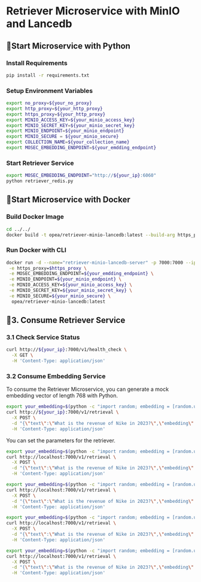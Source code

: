 # Retriever Microservice with MinIO and Lancedb

## 🚀Start Microservice with Python

### Install Requirements

```bash
pip install -r requirements.txt
```

### Setup Environment Variables

```bash
export no_proxy=${your_no_proxy}
export http_proxy=${your_http_proxy}
export https_proxy=${your_http_proxy}
export MINIO_ACCESS_KEY=${your_minio_access_key}
export MINIO_SECRET_KEY=${your_minio_secret_key}
export MINIO_ENDPOINT=${your_minio_endpoint}
export MINIO_SECURE = ${your_minio_secure}
export COLLECTION_NAME=${your_collection_name}
export MOSEC_EMBEDDING_ENDPOINT=${your_emdding_endpoint}
```

### Start Retriever Service

```bash
export MOSEC_EMBEDDING_ENDPOINT="http://${your_ip}:6060"
python retriever_redis.py
```

## 🚀Start Microservice with Docker

### Build Docker Image

```bash
cd ../../
docker build -t opea/retriever-minio-lancedb:latest --build-arg https_proxy=$https_proxy --build-arg http_proxy=$http_proxy -f comps/retrievers/minio/lancedb/langchain/Dockerfile .
```

### Run Docker with CLI

```bash
docker run -d --name="retriever-minio-lancedb-server" -p 7000:7000 --ipc=host -e http_proxy=$http_proxy \
 -e https_proxy=$https_proxy \
 -e MOSEC_EMBEDDING_ENDPOINT=${your_emdding_endpoint} \
 -e MINIO_ENDPOINT=${your_minio_endpoint} \
 -e MINIO_ACCESS_KEY=${your_minio_access_key} \
 -e MINIO_SECRET_KEY=${your_minio_secret_key} \
 -e MINIO_SECURE=${your_minio_secure} \
  opea/retriever-minio-lancedb:latest
```

## 🚀3. Consume Retriever Service

### 3.1 Check Service Status

```bash
curl http://${your_ip}:7000/v1/health_check \
  -X GET \
  -H 'Content-Type: application/json'
```

### 3.2 Consume Embedding Service

To consume the Retriever Microservice, you can generate a mock embedding vector of length 768 with Python.

```bash
export your_embedding=$(python -c "import random; embedding = [random.uniform(-1, 1) for _ in range(768)]; print(embedding)")
curl http://${your_ip}:7000/v1/retrieval \
  -X POST \
  -d "{\"text\":\"What is the revenue of Nike in 2023?\",\"embedding\":${your_embedding}}" \
  -H 'Content-Type: application/json'
```

You can set the parameters for the retriever.

```bash
export your_embedding=$(python -c "import random; embedding = [random.uniform(-1, 1) for _ in range(768)]; print(embedding)")
curl http://localhost:7000/v1/retrieval \
  -X POST \
  -d "{\"text\":\"What is the revenue of Nike in 2023?\",\"embedding\":${your_embedding},\"search_type\":\"similarity\", \"k\":4}" \
  -H 'Content-Type: application/json'
```

```bash
export your_embedding=$(python -c "import random; embedding = [random.uniform(-1, 1) for _ in range(768)]; print(embedding)")
curl http://localhost:7000/v1/retrieval \
  -X POST \
  -d "{\"text\":\"What is the revenue of Nike in 2023?\",\"embedding\":${your_embedding},\"search_type\":\"similarity_distance_threshold\", \"k\":4, \"distance_threshold\":1.0}" \
  -H 'Content-Type: application/json'
```

```bash
export your_embedding=$(python -c "import random; embedding = [random.uniform(-1, 1) for _ in range(768)]; print(embedding)")
curl http://localhost:7000/v1/retrieval \
  -X POST \
  -d "{\"text\":\"What is the revenue of Nike in 2023?\",\"embedding\":${your_embedding},\"search_type\":\"similarity_score_threshold\", \"k\":4, \"score_threshold\":0.2}" \
  -H 'Content-Type: application/json'
```

```bash
export your_embedding=$(python -c "import random; embedding = [random.uniform(-1, 1) for _ in range(768)]; print(embedding)")
curl http://localhost:7000/v1/retrieval \
  -X POST \
  -d "{\"text\":\"What is the revenue of Nike in 2023?\",\"embedding\":${your_embedding},\"search_type\":\"mmr\", \"k\":4, \"fetch_k\":20, \"lambda_mult\":0.5}" \
  -H 'Content-Type: application/json'
```
